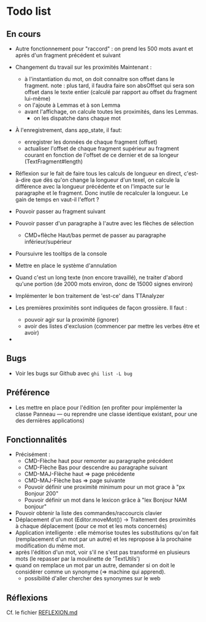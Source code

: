 # Todo list

## En cours

* Autre fonctionnement pour "raccord" : on prend les 500 mots avant et après d'un fragment précédent et suivant
* Changement du travail sur les proximités
  Maintenant :
    - à l'instantiation du mot, on doit connaitre son offset dans le 
      fragment.
      note : plus tard, il faudra faire son absOffset qui sera son
      offset dans le texte entier (calculé par rapport au offset du
      fragment lui-même)
    - on l'ajoute à Lemmas et à son Lemma
    - avant l'affichage, on calcule toutes les proximités, dans les
      Lemmas.
      - on les dispatche dans chaque mot

* À l'enregistrement, dans app_state, il faut:
  - enregistrer les données de chaque fragment (offset)
  - actualiser l'offset de chaque fragment supérieur au fragment 
    courant en fonction de l'offset de ce dernier et de sa longeur
    (TextFragment#length)

* Réflexion sur le fait de faire tous les calculs de longueur en direct, c'est-à-dire que dès qu'on change la longueur d'un texel, on calcule la différence avec la longueur précédente et on l'impacte sur le paragraphe et le fragment. Donc inutile de recalculer la longueur.
Le gain de temps en vaut-il l'effort ?

* Pouvoir passer au fragment suivant
* Pouvoir passer d'un paragraphe à l'autre avec les flèches de sélection
  + CMD+flèche Haut/bas permet de passer au paragraphe inférieur/supérieur
* Poursuivre les tooltips de la console
* Mettre en place le système d'annulation
* Quand c'est un long texte (non encore travaillé), ne traiter d'abord qu'une portion (de 2000 mots environ, donc de 15000 signes environ)
* Implémenter le bon traitement de 'est-ce' dans TTAnalyzer
* Les premières proximités sont indiquées de façon grossière. Il faut :
  - pouvoir agir sur la proximité (ignorer)
  - avoir des listes d'exclusion (commencer par mettre les verbes être et avoir)
* 

## Bugs

* Voir les bugs sur Github avec `ghi list -L bug`

## Préférence

* Les mettre en place pour l'édition (en profiter pour implémenter la classe Panneau — ou reprendre une classe identique existant, pour une des dernières applications)

## Fonctionnalités

* Précisément :
  - CMD-Flèche haut pour remonter au paragraphe précédent
  - CMD-Flèche Bas pour descendre au paragraphe suivant
  - CMD-MAJ-Flèche haut => page précédente
  - CMD-MAJ-Flèche bas  => page suivante
  - Pouvoir définir une proximité minimum pour un mot grace à "px Bonjour 200"
  - Pouvoir définir un mot dans le lexicon grâce à "lex Bonjour NAM bonjour"
* Pouvoir obtenir la liste des commandes/raccourcis clavier
* Déplacement d'un mot (Editor.moveMot())
  -> Traitement des proximités à chaque déplacement (pour ce mot et les mots concernés)
* Application intelligente : elle mémorise toutes les substitutions qu'on fait (remplacement d'un mot par un autre) et les repropose à la prochaine modification du même mot.
* après l'édition d'un mot, voir s'il ne s'est pas transformé en plusieurs mots (le repasser par la moulinette de 'TextUtils')
* quand on remplace un mot par un autre, demander si on doit le considérer comme un synonyme (=> machine qui apprend).
  + possibilité d'aller chercher des synonymes sur le web

<a name="reflexions"></a>

## Réflexions

Cf. le fichier [REFLEXION.md](file:///./REFLEXION.md)
